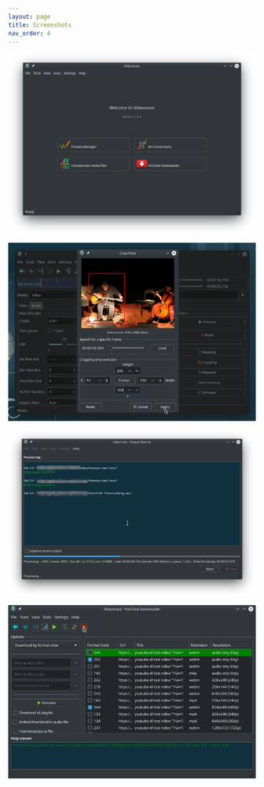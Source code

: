 ```yaml
---
layout: page
title: Screenshots
nav_order: 4
---   
```


![Image](/images/screenshots/HomePanel.png)   

![Image](/images/screenshots/crop-filter.png)   

![Image](/images/screenshots/FileProcessing.png)   

![Image](/images/screenshots/download.png)  
